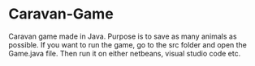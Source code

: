 # Caravan-Game
Caravan game made in Java. Purpose is to save as many animals as possible.
If you want to run the game, go to the src folder and open the Game.java file. Then run it on either netbeans, visual studio code etc.

